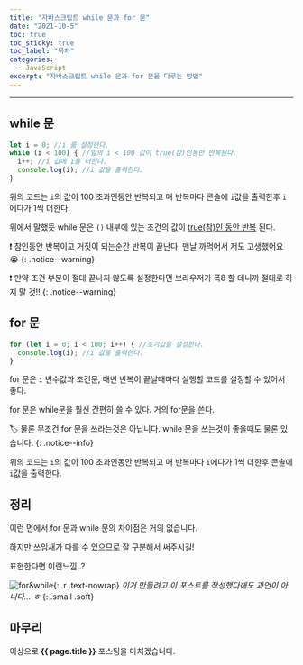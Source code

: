 ```yaml
---
title: "자바스크립트 while 문과 for 문"
date: "2021-10-5"
toc: true
toc_sticky: true
toc_label: "목차"
categories:
  - JavaScript
excerpt: "자바스크립트 while 문과 for 문을 다루는 방법"
---
```

***

## while 문

```js
let i = 0; //i 를 설정한다.
while (i < 100) { //앞의 i < 100 값이 true(참)인동안 반복된다.
  i++; //i 값에 1을 더한다.
  console.log(i); //i 값을 출력한다.
}
```

위의 코드는 `i`의 값이 100 초과인동안 반복되고 매 반복마다  콘솔에 `i`값을 출력한후 `i`에다가 1씩 더한다.

위에서 말했듯 while 문은 `()` 내부에 있는 조건의 값이 <u>true(참)인 동안 반복</u> 된다.

❗ 참인동안 반복이고 거짓이 되는순간 반복이 끝난다. 맨날 까먹어서 저도 고생했어요 😭
{: .notice--warning}

❗ 만약 조건 부분이 절대 끝나지 않도록 설정한다면 브라우저가 폭8 할 테니까 절대로 하지 말 것!!
{: .notice--warning}

## for 문

```js
for (let i = 0; i < 100; i++) { //초기값을 설정한다.
  console.log(i); //i 값을 출력한다.
}
```

for 문은 `i` 변수값과 조건문, 매번 반복이 끝날때마다 실행할 코드를 설정할 수 있어서 좋다.

for 문은 while문을 훨신 간편히 쓸 수 있다. 거의 for문을 쓴다.

🏷 물론 무조건 for 문을 쓰라는것은 아닙니다. while 문을 쓰는것이 좋을때도 물론 있습니다.
{: .notice--info}

위의 코드는 `i`의 값이 100 초과인동안 반복되고 매 반복마다 `i`에다가 1씩 더한후 콘솔에 `i`값을 출력한다.

## 정리

이런 면에서 for 문과 while 문의 차이점은 거의 없습니다.

하지만 쓰임새가 다를 수 있으므로 잘 구분해서 써주시길!

표현한다면 이런느낌..?

![for&while](https://user-images.githubusercontent.com/83404333/136023228-c49ddae6-3cca-430d-aaeb-4f9bf95c6b37.gif){: .r .text-nowrap}
<cite>이거 만들려고 이 포스트를 작성했다해도 과언이 아니다... ㅎ</cite>
{: .small .soft}

## 마무리

이상으로 **{{ page.title }}** 포스팅을 마치겠습니다.

